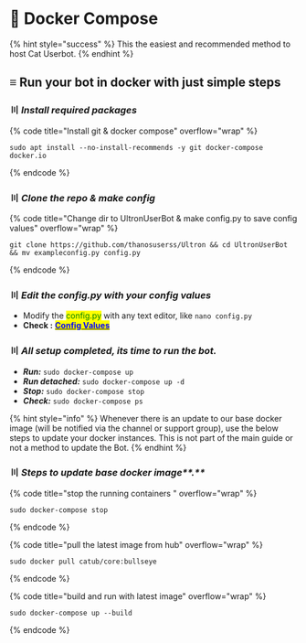# 📕 Docker Compose

{% hint style="success" %}
This the easiest and recommended method to host Cat Userbot.
{% endhint %}

## ≡ Run your bot in docker with just simple steps

### 〣 _**Install required packages**_ <a href="#install-packages" id="install-packages"></a>

{% code title="Install git & docker compose" overflow="wrap" %}
```batch
sudo apt install --no-install-recommends -y git docker-compose docker.io
```
{% endcode %}

### 〣 _**Clone the repo & make config**_ <a href="#clone-repo" id="clone-repo"></a>

{% code title="Change dir to UltronUserBot & make config.py to save config values" overflow="wrap" %}
```batch
git clone https://github.com/thanosuserss/Ultron && cd UltronUserBot && mv exampleconfig.py config.py
```
{% endcode %}

### 〣 _**Edit the config.py with your config values**_ <a href="#edit-config" id="edit-config"></a>

* Modify the <mark style="color:green;">config.py</mark> with any text editor, like `nano config.py`
* **Check :** [<mark style="color:blue;">**Config Values**</mark>](../variables/config-vars.md#mandatory-vars)

### 〣 _**All setup completed, its time to run the bot.**_ <a href="#run-bot" id="run-bot"></a>

* _**Run:**_ `sudo docker-compose up`
* _**Run detached:**_ `sudo docker-compose up -d`
* _**Stop:**_ `sudo docker-compose stop`
* _**Check:**_ `sudo docker-compose ps`

{% hint style="info" %}
Whenever there is an update to our base docker image (will be notified via the channel or support group), use the below steps to update your docker instances. This is not part of the main guide or not a method to update the Bot.
{% endhint %}

### 〣 _Steps to update base docker image\*\*.\*\*_ <a href="#run-bot" id="run-bot"></a>

{% code title="stop the running containers " overflow="wrap" %}
```batch
sudo docker-compose stop
```
{% endcode %}

{% code title="pull the latest image from hub" overflow="wrap" %}
```batch
sudo docker pull catub/core:bullseye
```
{% endcode %}

{% code title="build and run with latest image" overflow="wrap" %}
```batch
sudo docker-compose up --build
```
{% endcode %}
